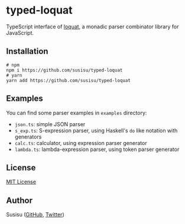 # typed-loquat
TypeScript interface of [loquat](https://github.com/susisu/loquat2), a monadic parser combinator library for JavaScript.

## Installation
``` shell
# npm
npm i https://github.com/susisu/typed-loquat
# yarn
yarn add https://github.com/susisu/typed-loquat
```

## Examples
You can find some parser examples in `examples` directory:

- `json.ts`: simple JSON parser
- `s_exp.ts`: S-expression parser, using Haskell's `do` like notation with generators
- `calc.ts`: calculator, using expression parser generator
- `lambda.ts`: lambda-expression parser, using token parser generator

## License
[MIT License](http://opensource.org/licenses/mit-license.php)

## Author
Susisu ([GitHub](https://github.com/susisu), [Twitter](https://twitter.com/susisu2413))
